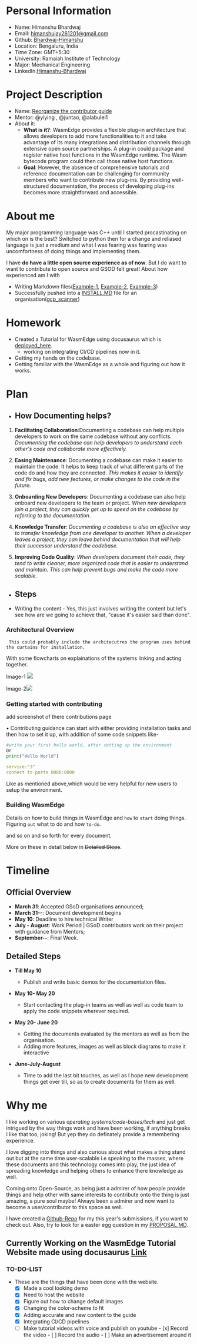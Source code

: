 **Personal Information**
=====================
- Name: Himanshu Bhardwaj
- Email: himanshujay261201@gmail.com
- Github: [Bhardwaj-Himanshu](https://github.com/Bhardwaj-Himanshu)
- Location: Bengaluru, India
- Time Zone: GMT+5:30
- University: Ramaiah Institute of Technology
- Major: Mechanical Engineering
- LinkedIn:[Himanshu-Bhardwaj](https://www.linkedin.com/in/himanshu--bhardwaj/)

**Project Description**
=====================
- Name: [Reorganize the contributor guide](https://github.com/WasmEdge/GSoD2023#project-idea-reorganize-the-contributor-guide)
- Mentor:  @yiying , @juntao, @alabulei1
- About it:
  - **What is it?**: WasmEdge provides a flexible plug-in architecture that allows developers to add more functionalities to it and take advantage of its many integrations and distribution channels through extensive open source partnerships. A plug-in could package and register native host functions in the WasmEdge runtime. The Wasm bytecode program could then call those native host functions.
  - **Goal**: However, the absence of comprehensive tutorials and reference documentation can be challenging for community members who want to contribute new plug-ins. By providing well-structured documentation, the process of developing plug-ins becomes more straightforward and accessible.
 


**About me**
=====================
My major programming language was C++ until I started procastinating on which on is the best? Switched to python then for a change and reliased language is just a medium and what I was fearing was fearing was uncomfortness of doing things and implementing them.

I have **do have a little open source experience as of now**. But I do want to want to contribute to open source and GSOD felt great! About how experienced am I with 

- Writing Markdown files([Example-1](https://github.com/Bhardwaj-Himanshu/GSOC_SUBMISSION_2023/blob/main/README.md), [Example-2](https://github.com/Bhardwaj-Himanshu/GSOC_SUBMISSION_2023/blob/main/Internet%20Health%20Report/PROPOSAL.MD), [Example-3](https://github.com/Bhardwaj-Himanshu/Bhardwaj-Himanshu/blob/main/README.md))
- Successfully pushed into a [INSTALL.MD](https://github.com/google/gcp_scanner/blob/main/INSTALL.md) file for an organisation([gcp_scanner](https://github.com/google/gcp_scanner/pull/131))

**Homework**
=====================
- Created a Tutorial for WasmEdge using docusaurus which is [deployed_here](https://bhardwaj-himanshu.github.io/my-wasmu-website/).
  - working on integrating CI/CD pipelines now in it. 
- Getting my hands on the codebase.
- Getting familiar with the WasmEdge as a whole and figuring out how it works.

**Plan**
=====================


 - ## How Documenting helps?
 
 
 1. **Facilitating Collaboration**:Documenting a codebase can help multiple developers to work on the same codebase without any conflicts. *Documenting the codebase can help developers to understand each other's code and collaborate more effectively.*
    
2.  **Easing Maintenance**: Documenting a codebase can make it easier to maintain the code. It helps to keep track of what different parts of the code do and how they are connected. *This makes it easier to identify and fix bugs, add new features, or make changes to the code in the future.*
    
3.  **Onboarding New Developers**: Documenting a codebase can also help onboard new developers to the team or project. *When new developers join a project, they can quickly get up to speed on the codebase by referring to the documentation.*    

4.  **Knowledge Transfer**: *Documenting a codebase is also an effective way to transfer knowledge from one developer to another. When a developer leaves a project, they can leave behind documentation that will help their successor understand the codebase.*
    
5.  **Improving Code Quality**: *When developers document their code, they tend to write cleaner, more organized code that is easier to understand and maintain. This can help prevent bugs and make the code more scalable.* 
    
- ## Steps
- Writing the content
               - Yes, this just involves writing the content but let's see how are we going to achieve that, "cause it's easier said than done".
### Architectural Overview


     This could probably include the architecutres the program uses behind the curtains for installation.
With some flowcharts on explainations of the systems linking and acting together.
    
Image-1 ![](https://user-images.githubusercontent.com/74407676/229855081-99c673a7-0a41-488f-87e1-23d5f177a52d.png)

Image-2![](https://user-images.githubusercontent.com/74407676/229855134-b94c110b-063b-479b-9af1-9ba0254b99c0.png)


### Getting started with contributing

add screenshot of there contributions page

• Contributing guidance can start with either providing installation tasks and then how to set it up, with addition of some code snippets like-
```py
#write your first hello world, after setting up the environment
Or
print("Hello World")
```
```yml
service:"3"
connect to ports 8080:8080
```
Like as mentioned above,which would be very helpful for new users to setup the environment.

### Building WasmEdge   
Details on how to build things in WasmEdge and `how` to `start` doing things.
Figuring `out` what to do and how `to-do`.

and so on and so forth for every document.
          

More on these in detail below in  ~~Detailed Steps~~.


**Timeline**
=====================

## Official Overview

- **March 31**: Accepted GSoD organisations announced;
- **March 31--**: Document development begins
- **May 10**: Deadline to hire technical Writer
- **July - August**: Work Period | GSoD contributors work on their project with guidance from Mentors;
- **September--**: Final Week.

## Detailed Steps

- **Till May 10**
  - Publish and write basic demos for the documentation files.

- **May 10- May 20**
  - Start contacting the plug-in teams as well as well as code team to apply the code snippets wherever required.

- **May 20- June 20**
  - Getting the documents evaluated by the mentors as well as from the organisation.
  - Adding more features, images as well as block diagrams to make it interactive

- **June-July-August**
    - Time to add the last bit touches, as well as I hope new development things get over till, so as to create documents for them as well.

  
**Why me**
=====================
I like working on various *operating systems/code-bases/tech* and just get intrigued by the way things work and have been working, if anything breaks I like that too, joking! But yep they do definately provide a remembering experience.

I love digging into things and also curious about what makes a thing stand out but at the same time user-scalable i.e speaking to the masses, where these documents and this technology comes into play, the just idea of spreading knowledge and helping others to enhance there knowledge as well.

Coming onto Open-Source, as being just a admirer of how people provide things and help other with same interests to contribute onto the thing is just amazing, a pure soul maybe!  Always been a admirer and now want to become a user/contributor to this space as well.


I have created a [Github-Repo](https://github.com/Bhardwaj-Himanshu/Wasm_Edge_GSOD-23) for my this year's submissions, if you want to check out.
Also, try to look for a easter egg question in my [PROPOSAL.MD](https://github.com/Bhardwaj-Himanshu/GSOD_2023/blob/main/WasmEdge/PROPOSAL.MD).


## Currently Working on the WasmEdge Tutorial Website made using docusaurus [Link](https://bhardwaj-himanshu.github.io/my-wasmu-website/)

### TO-DO-LIST
- These are the things that have been done with the website.
   - [x] Made a cool looking demo
   - [x] Need to host the website
   - [x] Figure out how to change default images
   - [x] Changing the color-scheme to fit
   - [x] Adding accurate and new content to the guide
   - [x] Integrating CI/CD pipelines
   - [ ] Make tutorial videos with voice and publish on youtube
         - [x] Record the video
         - [ ] Record the audio
         - [ ] Make an advertisement around it
